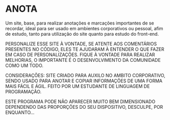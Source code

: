 # ANOTA
Um site, base, para realizar anotações e marcações importantes de se recordar, ideal para ser usado em ambientes corporativos ou pessoal, afim de estudo, tanto para utilização do site quanto para estudo do front-end.

PERSONALIZE ESSE SITE À VONTADE, SE ATENTE AOS COMENTÁRIOS PRESENTES NO CÓDIGO, ELES TE AJUDARAM À ENTENDER O QUE FAZER EM CASO DE PERSONALIZAÇÕES. FIQUE À VONTADE PARA REALIZAR MELHORIAS, O IMPORTANTE É O DESENVOLVIMENTO DA COMUNIDADE COMO UM TODO.

CONSIDERAÇÕES: SITE CRIADO PARA AUXILO NO AMBITO CORPORATIVO, SENDO USADO PARA ANOTAR E COPIAR INFORMAÇÕES DE UMA FORMA MAIS FÁCIL E ÁGIL. FEITO POR UM ESTUDANTE DE LINGUAGEM DE PROGRAMAÇÃO.

ESTE PROGRAMA PODE NÃO APARECER MUITO BEM DIMENSIONADO DEPENDENDO DAS PROPORÇÕES DO SEU DISPOSITIVO, DESCULPE, POR ENQUANTO...

